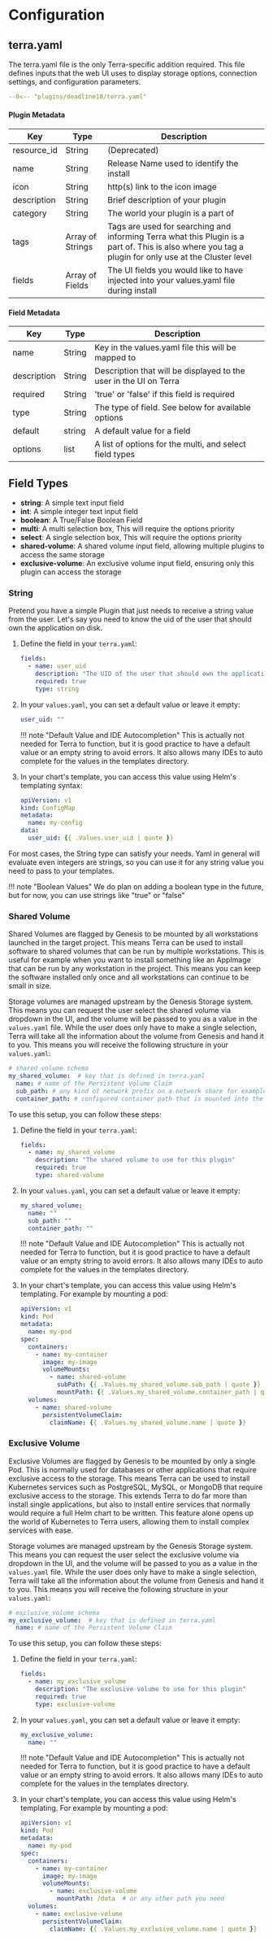 # Configuration

## terra.yaml

The terra.yaml file is the only Terra-specific addition required. This file defines inputs that the web 
UI uses to display storage options, connection settings, and configuration parameters.

```yaml linenums="1" title="Example terra.yaml structure"
--8<-- "plugins/deadline10/terra.yaml"
```

#### Plugin Metadata

| Key         | Type             | Description                                                                                                                                          |
|-------------|------------------|------------------------------------------------------------------------------------------------------------------------------------------------------|
| resource_id | String           | (Deprecated)                                                                                                                                         |
| name        | String           | Release Name used to identify the install                                                                                                            |
| icon        | String           | http(s) link to the icon image                                                                                                                       |
| description | String           | Brief description of your plugin                                                                                                                     |
| category    | String           | The world your plugin is a part of                                                                                                                   |
| tags        | Array of Strings | Tags are used for searching and informing Terra what this Plugin is a part of. This is also where you tag a plugin for only use at the Cluster level |
| fields      | Array of Fields  | The UI fields you would like to have injected into your values.yaml file during install                                                              |

#### Field Metadata

| Key         | Type   | Description                                                       |
|-------------|--------|-------------------------------------------------------------------|
| name        | String | Key in the values.yaml file this will be mapped to                |
| description | String | Description that will be displayed to the user in the UI on Terra |
| required    | String | 'true' or 'false' if this field is required                       |
| type        | String | The type of field. See below for available options                |
| default     | string | A default value for a field                                       |
| options     | list   | A list of options for the multi, and select field types           |

## Field Types

- **string**: A simple text input field
- **int**: A simple integer text input field
- **boolean**: A True/False Boolean Field
- **multi**: A multi selection box, This will require the options priority
- **select**: A single selection box, This will require the options priority
- **shared-volume**: A shared volume input field, allowing multiple plugins to access the same storage
- **exclusive-volume**: An exclusive volume input field, ensuring only this plugin can access the storage

### String

Pretend you have a simple Plugin that just needs to receive a string value from the user. Let's say you need to know the 
uid of the user that should own the application on disk.

1. Define the field in your `terra.yaml`:

    ```yaml linenums="1" title="my-plugin/terra.yaml"
    fields:
      - name: user_uid
        description: "The UID of the user that should own the application on disk"
        required: true
        type: string
    ```

2. In your `values.yaml`, you can set a default value or leave it empty:

    ```yaml linenums="1" title="my-plugin/values.yaml"
    user_uid: ""
    ```
   
    !!! note "Default Value and IDE Autocompletion"
        This is actually not needed for Terra to function, but it is good practice to have a 
        default value or an empty string to avoid errors. It also allows many IDEs to auto 
        complete for the values in the templates directory.

3. In your chart's template, you can access this value using Helm's templating syntax:

    ```yaml linenums="1" title="my-plugin/templates/configmap.yaml"
    apiVersion: v1
    kind: ConfigMap
    metadata:
      name: my-config
    data:
      user_uid: {{ .Values.user_uid | quote }}
    ```

For most cases, the String type can satisfy your needs. Yaml in general will evaluate even integers are strings, so you 
can use it for any string value you need to pass to your templates.

!!! note "Boolean Values"
    We do plan on adding a boolean type in the future, but for now, you can use strings like "true" or "false"

### Shared Volume

Shared Volumes are flagged by Genesis to be mounted by all workstations launched in the target project. This means
Terra can be used to install software to shared volumes that can be run by multiple workstations. This is useful for
example when you want to install something like an AppImage that can be run by any workstation in the project. This
means you can keep the software installed only once and all workstations can continue to be small in size.

Storage volumes are managed upstream by the Genesis Storage system. This means you can request the user select
the shared volume via dropdown in the UI, and the volume will be passed to you as a value in the `values.yaml` 
file. While the user does only have to make a single selection, Terra will take all the information about the 
volume from Genesis and hand it to you. This means you will receive the following structure in your `values.yaml`:

```yaml linenums="1" title="Example my-plugin/values.yaml structure"
# shared volume schema
my_shared_volume:  # key that is defined in terra.yaml
  name: # name of the Persistent Volume Claim
  sub_path: # any kind of network prefix on a network share for example
  container_path: # configured container path that is mounted into the workstations
```

To use this setup, you can follow these steps:

1. Define the field in your `terra.yaml`:

    ```yaml linenums="1" title="my-plugin/terra.yaml"
    fields:
      - name: my_shared_volume
        description: "The shared volume to use for this plugin"
        required: true
        type: shared-volume
    ```
   
2. In your `values.yaml`, you can set a default value or leave it empty:

    ```yaml linenums="1" title="my-plugin/values.yaml"
    my_shared_volume:
      name: ""
      sub_path: ""
      container_path: ""
    ```
   
    !!! note "Default Value and IDE Autocompletion"
        This is actually not needed for Terra to function, but it is good practice to have a 
        default value or an empty string to avoid errors. It also allows many IDEs to auto 
        complete for the values in the templates directory.

3. In your chart's template, you can access this value using Helm's templating. For example by mounting a pod:

    ```yaml linenums="1" title="my-plugin/templates/pod.yaml"
    apiVersion: v1
    kind: Pod
    metadata:
      name: my-pod
    spec:
      containers:
        - name: my-container
          image: my-image
          volumeMounts:
            - name: shared-volume
              subPath: {{ .Values.my_shared_volume.sub_path | quote }}
              mountPath: {{ .Values.my_shared_volume.container_path | quote }}
      volumes:
        - name: shared-volume
          persistentVolumeClaim:
            claimName: {{ .Values.my_shared_volume.name | quote }}
    ```
   
### Exclusive Volume

Exclusive Volumes are flagged by Genesis to be mounted by only a single Pod. This is normally used for databases
or other applications that require exclusive access to the storage. This means Terra can be used to install
Kubernetes services such as PostgreSQL, MySQL, or MongoDB that require exclusive access to the storage. This extends
Terra to do far more than install single applications, but also to install entire services that normally would require
a full Helm chart to be written. This feature alone opens up the world of Kubernetes to Terra users, allowing them
to install complex services with ease.

Storage volumes are managed upstream by the Genesis Storage system. This means you can request the user select
the exclusive volume via dropdown in the UI, and the volume will be passed to you as a value in the `values.yaml`
file. While the user does only have to make a single selection, Terra will take all the information about the
volume from Genesis and hand it to you. This means you will receive the following structure in your `values.yaml`:

```yaml linenums="1" title="Example my-plugin/values.yaml structure"
# exclusive volume schema
my_exclusive_volume:  # key that is defined in terra.yaml
  name: # name of the Persistent Volume Claim
```

To use this setup, you can follow these steps:

1. Define the field in your `terra.yaml`:

    ```yaml linenums="1" title="my-plugin/terra.yaml"
    fields:
      - name: my_exclusive_volume
        description: "The exclusive volume to use for this plugin"
        required: true
        type: exclusive-volume
    ```
   
2. In your `values.yaml`, you can set a default value or leave it empty:

    ```yaml linenums="1" title="my-plugin/values.yaml"
    my_exclusive_volume:
      name: ""
    ```
   
    !!! note "Default Value and IDE Autocompletion"
        This is actually not needed for Terra to function, but it is good practice to have a 
        default value or an empty string to avoid errors. It also allows many IDEs to auto 
        complete for the values in the templates directory.

3. In your chart's template, you can access this value using Helm's templating. For example by mounting a pod:

    ```yaml linenums="1" title="my-plugin/templates/pod.yaml"
    apiVersion: v1
    kind: Pod
    metadata:
      name: my-pod
    spec:
      containers:
        - name: my-container
          image: my-image
          volumeMounts:
            - name: exclusive-volume
              mountPath: /data  # or any other path you need
      volumes:
        - name: exclusive-volume
          persistentVolumeClaim:
            claimName: {{ .Values.my_exclusive_volume.name | quote }}
    ```
